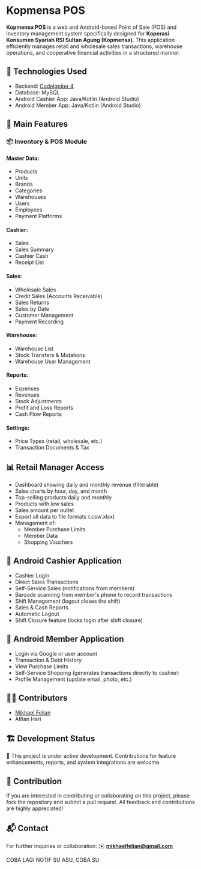 # Kopmensa POS

**Kopmensa POS** is a web and Android-based Point of Sale (POS) and inventory management system specifically designed for **Koperasi Konsumen Syariah RSI Sultan Agung (Kopmensa)**. This application efficiently manages retail and wholesale sales transactions, warehouse operations, and cooperative financial activities in a structured manner.

## 🔧 Technologies Used
* Backend: [CodeIgniter 4](https://codeigniter.com/)
* Database: MySQL
* Android Cashier App: Java/Kotlin (Android Studio)
* Android Member App: Java/Kotlin (Android Studio)

## 🧩 Main Features

### 📦 Inventory & POS Module

#### Master Data:
* Products
* Units
* Brands
* Categories
* Warehouses
* Users
* Employees
* Payment Platforms

#### Cashier:
* Sales
* Sales Summary
* Cashier Cash
* Receipt List

#### Sales:
* Wholesale Sales
* Credit Sales (Accounts Receivable)
* Sales Returns
* Sales by Date
* Customer Management
* Payment Recording

#### Warehouse:
* Warehouse List
* Stock Transfers & Mutations
* Warehouse User Management

#### Reports:
* Expenses
* Revenues
* Stock Adjustments
* Profit and Loss Reports
* Cash Flow Reports

#### Settings:
* Price Types (retail, wholesale, etc.)
* Transaction Documents & Tax

## 📊 Retail Manager Access
* Dashboard showing daily and monthly revenue (filterable)
* Sales charts by hour, day, and month
* Top-selling products daily and monthly
* Products with low sales
* Sales amount per outlet
* Export all data to file formats (.csv/.xlsx)
* Management of:
  - Member Purchase Limits
  - Member Data
  - Shopping Vouchers

## 📱 Android Cashier Application
* Cashier Login
* Direct Sales Transactions
* Self-Service Sales (notifications from members)
* Barcode scanning from member's phone to record transactions
* Shift Management (logout closes the shift)
* Sales & Cash Reports
* Automatic Logout
* Shift Closure feature (locks login after shift closure)

## 👤 Android Member Application
* Login via Google or user account
* Transaction & Debt History
* View Purchase Limits
* Self-Service Shopping (generates transactions directly to cashier)
* Profile Management (update email, photo, etc.)

## 🧑‍💻 Contributors
* [Mikhael Felian](https://github.com/mikhaelfelian)
* Alfian Hari

## 🏗️ Development Status
🚧 This project is under active development. Contributions for feature enhancements, reports, and system integrations are welcome.

## 🤝 Contribution
If you are interested in contributing or collaborating on this project, please fork the repository and submit a pull request. All feedback and contributions are highly appreciated!

## 📬 Contact
For further inquiries or collaboration:
✉️ **[mikhaelfelian@gmail.com](mailto:mikhaelfelian@gmail.com)**

COBA LAGI NOTIF SU ASU, COBA SU